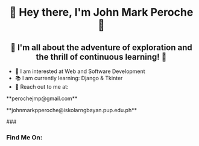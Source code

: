 <h1 align ="center"> 👋 Hey there, I'm John Mark Peroche 👋 </h1>
<h2 align ="center"> 🚀 I'm all about the adventure of exploration and the thrill of continuous learning! 🚀</h2>

- 🔎 I am interested at Web and Software Development 
- 📚 I am currently learning: Django & Tkinter
- 📧 Reach out to me at:
<p> **perochejmp@gmail.com** </p> 
<p> **johnmarkpperoche@iskolarngbayan.pup.edu.ph** </p>


###<h3 align="left">Find Me On:</h3>
